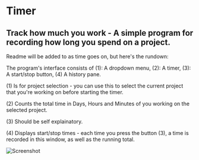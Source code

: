 # Timer
## Track how much you work - A simple program for recording how long you spend on a project.

Readme will be added to as time goes on, but here's the rundown:

The program's interface consists of (1): A dropdown menu, (2): A timer, (3): A start/stop button, (4) A history pane.

(1) Is for project selection - you can use this to select the current project that you're working on before starting the timer.

(2) Counts the total time in Days, Hours and Minutes of you working on the selected project.

(3) Should be self explainatory.

(4) Displays start/stop times - each time you press the button (3), a time is recorded in this window, as well as the running total.

![Screenshot](https://i.imgur.com/d1bVlrl.png)